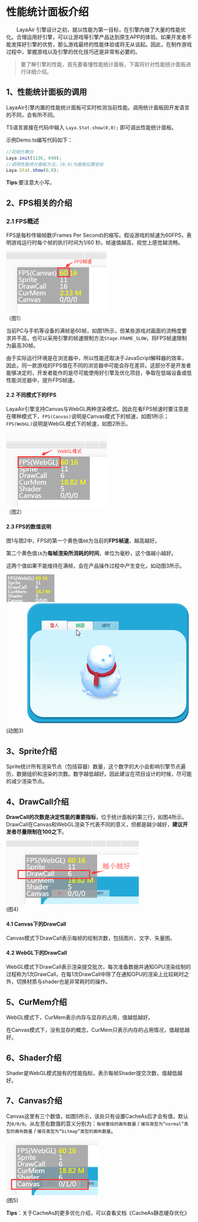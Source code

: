 # 性能统计面板介绍     

　　LayaAir 引擎设计之初，就以性能为第一目标，在引擎内做了大量的性能优化。合理运用好引擎，可以让游戏等引擎产品达到原生APP的体验。如果开发者不能发挥好引擎的优势，那么游戏最终的性能体验或将无从谈起。因此，在制作游戏过程中，掌握游戏以及引擎的优化技巧还是非常有必要的。



> 要了解引擎的性能，首先要看懂性能统计面板，下面将针对性能统计面板进行详细介绍。



## 1、性能统计面板的调用

LayaAir引擎内置的性能统计面板可实时检测当前性能。调用统计面板因开发语言的不同，会有所不同。

TS语言直接在代码中输入 `Laya.Stat.show(0,0);` 即可调出性能统计面板。

示例Demo.ts编写代码如下：

```typescript
//初始化舞台
Laya.init(1136, 640);
//调用性能统计面板方法，(0,0)为面板位置坐标
Laya.Stat.show(0,0);
```

**Tips**:要注意大小写。



## 2、FPS相关的介绍

### 2.1  FPS概述

FPS是每秒传输帧数(Frames Per Second)的缩写。假设游戏的帧速为60FPS，表明游戏运行时每个帧的执行时间为1/60 秒。帧速值越高，视觉上感觉越流畅。

![图1](img/1.png)<br />	（图1）

当前PC与手机等设备的满帧是60帧，如图1所示，但某些游戏对画面的流畅度要求并不高，也可以采用引擎的帧速限制方法`Stage.FRAME_SLOW`，将FPS帧速限制为最高30帧。

由于实际运行环境是在浏览器中，所以性能还取决于JavaScript解释器的效率，因此，同一款游戏的FPS值在不同的浏览器中可能会存在差异。这部分不是开发者能够决定的，开发者能作的是尽可能使用好引擎及优化项目，争取在低端设备或低性能浏览器中，提升FPS帧速。 

#### 2.2 不同模式下的FPS

LayaAir引擎支持Canvas与WebGL两种渲染模式。因此在看FPS帧速时要注意是在哪种模式下，`FPS(Canvas)`说明是Canvas模式下的帧速，如图1所示；`FPS(WebGL)`说明是WebGL模式下的帧速，如图2所示。

![图片2.png](img/2.png)<br />	（图2）

#### 2.3  FPS的数值说明

图1与图2中，FPS的第一个黄色值`60`为当前的**FPS帧速**，越高越好。

第二个黄色值`16`为**每帧渲染所消耗的时间**，单位为毫秒，这个值越小越好。

这两个值如果不能维持在满帧，会在产品操作过程中产生变化，如动图3所示。

![动图3](img/3.gif) <br /> (动图3)





##  3、Sprite介绍

Sprite统计所有渲染节点（包括容器）数量，这个数字的大小会影响引擎节点遍历，数据组织和渲染的次数。数字越低越好。因此建议在项目设计的时候，尽可能的减少渲染节点。





## 4、DrawCall介绍

 **DrawCall的次数是决定性能的重要指标**，位于统计面板的第三行，如图4所示。DrawCall在Canvas和WebGL渲染下代表不同的意义，但都是越少越好，**建议开发者尽量限制在100之下**。

![图4](img/4.png) <br /> (图4)



#### 4.1 Canvas下的DrawCall

 Canvas模式下DrawCall表示每帧的绘制次数，包括图片、文字、矢量图。

#### 4.2 WebGL下的DrawCall

WebGL模式下DrawCall表示渲染提交批次，每次准备数据并通知GPU渲染绘制的过程称为1次DrawCall，在每1次DrawCall中除了在通知GPU的渲染上比较耗时之外，切换材质与shader也是非常耗时的操作。



## 5、CurMem介绍

WebGL模式下，CurMem表示内存与显存的占用，值越低越好。

在Canvas模式下，没有显存的概念，CurMem只表示内存的占用情况，值越低越好。



## 6、Shader介绍

Shader是WebGL模式独有的性能指标，表示每帧Shader提交次数，值越低越好。



## 7、Canvas介绍

Canvas这里有三个数值，如图5所示，该处只有设置CacheAs后才会有值，默认为`0/0/0`。从左至右数值的意义分别为：`每帧重绘的画布数量` / `缓存类型为“normal”类型的画布数量` / `缓存类型为“bitmap”类型的画布数量`。


![图5](img/5.png) <br /> (图5)


**Tips**：关于CacheAs的更多优化介绍，可以查看文档《CacheAs静态缓存优化》





 